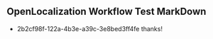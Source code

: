 ## OpenLocalization Workflow Test MarkDown
* 2b2cf98f-122a-4b3e-a39c-3e8bed3ff4fe thanks!

<!--HONumber=Jul16_HO2-->


